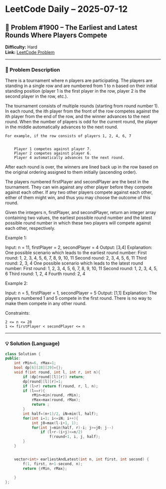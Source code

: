 # LeetCode Daily – 2025-07-12

## 🧠 Problem #1900 – **The Earliest and Latest Rounds Where Players Compete**
**Difficulty:** Hard  
**Link:** [LeetCode Problem](https://leetcode.com/problems/the-earliest-and-latest-rounds-where-players-compete)

---

### 📝 Problem Description

There is a tournament where n players are participating. The players are standing in a single row and are numbered from 1 to n based on their initial standing position (player 1 is the first player in the row, player 2 is the second player in the row, etc.).

The tournament consists of multiple rounds (starting from round number 1). In each round, the ith player from the front of the row competes against the ith player from the end of the row, and the winner advances to the next round. When the number of players is odd for the current round, the player in the middle automatically advances to the next round.


	For example, if the row consists of players 1, 2, 4, 6, 7

	
		Player 1 competes against player 7.
		Player 2 competes against player 6.
		Player 4 automatically advances to the next round.
	
	


After each round is over, the winners are lined back up in the row based on the original ordering assigned to them initially (ascending order).

The players numbered firstPlayer and secondPlayer are the best in the tournament. They can win against any other player before they compete against each other. If any two other players compete against each other, either of them might win, and thus you may choose the outcome of this round.

Given the integers n, firstPlayer, and secondPlayer, return an integer array containing two values, the earliest possible round number and the latest possible round number in which these two players will compete against each other, respectively.

 
Example 1:


Input: n = 11, firstPlayer = 2, secondPlayer = 4
Output: [3,4]
Explanation:
One possible scenario which leads to the earliest round number:
First round: 1, 2, 3, 4, 5, 6, 7, 8, 9, 10, 11
Second round: 2, 3, 4, 5, 6, 11
Third round: 2, 3, 4
One possible scenario which leads to the latest round number:
First round: 1, 2, 3, 4, 5, 6, 7, 8, 9, 10, 11
Second round: 1, 2, 3, 4, 5, 6
Third round: 1, 2, 4
Fourth round: 2, 4


Example 2:


Input: n = 5, firstPlayer = 1, secondPlayer = 5
Output: [1,1]
Explanation: The players numbered 1 and 5 compete in the first round.
There is no way to make them compete in any other round.


 
Constraints:


	2 <= n <= 28
	1 <= firstPlayer < secondPlayer <= n

---

### 💡 Solution (Language)

```cpp
class Solution {
public:
    int rMin=6, rMax=1;
    bool dp[6][28][29]={};
    void f(int round, int l, int r, int n){
        if (dp[round][l][r]) return;
        dp[round][l][r]=1;
        if (l>r) return f(round, r, l, n);
        if (l==r){
            rMin=min(round, rMin);
            rMax=max(round, rMax);
            return ;
        }
        int half=(n+1)/2, iN=min(l, half);
        for(int i=1; i<=iN; i++){
            int j0=max(l-i+1, 1);
            for(int j=min(half, r)-i; j>=j0; j--)
                if (l+r-(i+j)<=n/2)
                    f(round+1, i, j, half);
        }
    }


    vector<int> earliestAndLatest(int n, int first, int second) {
        f(1, first, n+1-second, n);
        return {rMin, rMax};
        
    }
};
